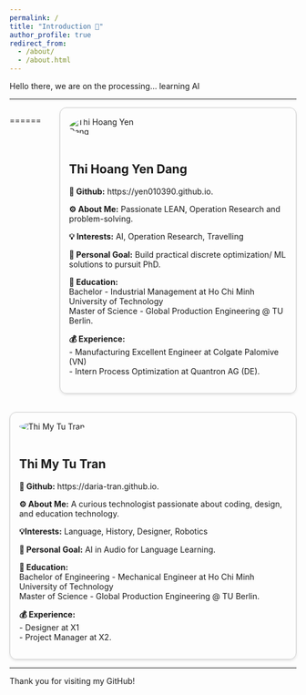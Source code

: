 ```yaml
---
permalink: /
title: "Introduction 👋"
author_profile: true
redirect_from: 
  - /about/
  - /about.html
---
```



<style>
.profile-container {
  display: flex;
  flex-wrap: wrap;
  gap: 2rem;
}

.profile {
  flex: 1 1 45%;
  border: 1px solid #ccc;
  border-radius: 12px;
  padding: 1rem;
  box-shadow: 0 2px 4px rgba(0,0,0,0.1);
}

.profile img {
  max-width: 150px;
  border-radius: 50%;
  margin-bottom: 1rem;
}
</style>

<p>Hello there, we are on the processing... learning AI</p>
<hr />

<div class="profile-container">

 ====== 
  <!-- Member 1 -->
  <div class="profile">
    <img src="/AIlearn.github.io/images/profile-Yen.jpg" alt="Thi Hoang Yen Dang">
    <h2>Thi Hoang Yen Dang</h2>
    <p><strong>👋 Github:</strong> https://yen010390.github.io.</p>
    <p><strong>⚙ About Me:</strong> Passionate LEAN, Operation Research and problem-solving.</p>
    <p><strong>💡 Interests:</strong> AI, Operation Research, Travelling</p>
    <p><strong>💪 Personal Goal:</strong> Build practical discrete optimization/ ML solutions to pursuit PhD.</p>
    <p><strong>🏫 Education:</strong><br> 
      Bachelor - Industrial Management at Ho Chi Minh University of Technology <br>
      Master of Science - Global Production Engineering @ TU Berlin.</p>
    <p><strong>💰 Experience:</strong><br>
      - Manufacturing Excellent Engineer at Colgate Palomive (VN) <br> 
      - Intern Process Optimization at Quantron AG (DE).</p>
  </div>


  <!-- Member 2 -->
  <div class="profile">
    <img src="/AIlearn.github.io/images/profile-Tu.png" alt="Thi My Tu Tran">
    <h2>Thi My Tu Tran</h2>
    <p><strong>👋 Github:</strong> https://daria-tran.github.io.</p>
    <p><strong>⚙ About Me:</strong> A curious technologist passionate about coding, design, and education technology.</p>
    <p><strong>💡Interests:</strong> Language, History, Designer, Robotics</p>
    <p><strong>💪 Personal Goal:</strong> AI in Audio for Language Learning.</p>
    <p><strong>🏫 Education:</strong><br> 
      Bachelor of Engineering - Mechanical Engineer at Ho Chi Minh University of Technology <br>
      Master of Science - Global Production Engineering @ TU Berlin.</p>
    <p><strong>💰 Experience:</strong><br> 
      - Designer at X1 <br>
      - Project Manager at X2.</p>
  </div>

</div>

---

Thank you for visiting my GitHub!
